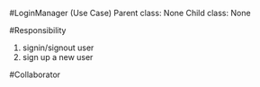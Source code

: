 #LoginManager (Use Case)
Parent class: None
Child class: None

#Responsibility
1. signin/signout user
2. sign up a new user

#Collaborator
